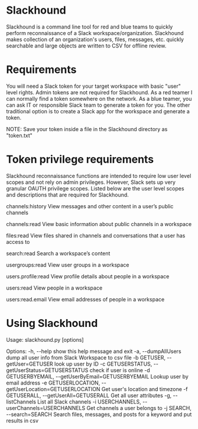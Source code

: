 # Slackhound

Slackhound is a command line tool for red and blue teams to quickly perform reconnaissance of a Slack workspace/organization. Slackhound makes collection of an organization's users, files, messages, etc. quickly searchable and large objects are written to CSV for offline review.

# Requirements
You will need a Slack token for your target workspace with basic "user" level rights. Admin tokens are not required for Slackhound. As a red teamer I can normally find a token somewhere on the network. As a blue teamer, you can ask IT or responsible Slack team to generate a token for you. The other traditional option is to create a Slack app for the workspace and generate a token.

NOTE: Save your token inside a file in the Slackhound directory as "token.txt"

# Token privilege requirements
Slackhound reconnaissance functions are intended to require low user level scopes and not rely on admin privileges. However, Slack sets up very granular OAUTH privilege scopes. Listed below are the user level scopes and descriptions that are required for Slackhound.

channels:history
View messages and other content in a user’s public channels

channels:read
View basic information about public channels in a workspace

files:read
View files shared in channels and conversations that a user has access to

search:read
Search a workspace’s content

usergroups:read
View user groups in a workspace

users.profile:read
View profile details about people in a workspace

users:read
View people in a workspace

users:read.email
View email addresses of people in a workspace

# Using Slackhound
Usage: slackhound.py [options]

Options:
  -h, --help            show this help message and exit
  -a, --dumpAllUsers    dump all user info from Slack Workspace to csv file
  -b GETUSER, --getUser=GETUSER
                        look up user by ID
  -c GETUSERSTATUS, --getUserStatus=GETUSERSTATUS
                        check if user is online
  -d GETUSERBYEMAIL, --getUserByEmail=GETUSERBYEMAIL
                        Lookup user by email address
  -e GETUSERLOCATION, --getUserLocation=GETUSERLOCATION
                        Get user's location and timezone
  -f GETUSERALL, --getUserAll=GETUSERALL
                        Get all user attributes
  -g, --listChannels    List all Slack channels
  -i USERCHANNELS, --userChannels=USERCHANNELS
                        Get channels a user belongs to
  -j SEARCH, --search=SEARCH
                        Search files, messages, and posts for a keyword and
                        put results in csv
